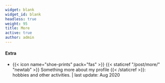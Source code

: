 ```yaml
---
widget: blank
widget_id: blank
headless: true
weight: 95
title: More
active: true
author: admin
---
```


#### Extra
- {{< icon name="shoe-prints" pack="fas" >}} {{< staticref "/post/more/" "newtab" >}} Something more about my profile {{< /staticref >}}: hobbies and other activities. | last update: Aug 2020
